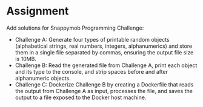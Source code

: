 # Assignment
Add solutions for Snappymob Programming Challenge:
- Challenge A: Generate four types of printable random objects (alphabetical strings, real numbers, integers, alphanumerics) and store them in a single file separated by commas, ensuring the output file size is 10MB.
- Challenge B: Read the generated file from Challenge A, print each object and its type to the console, and strip spaces before and after alphanumeric objects.
- Challenge C: Dockerize Challenge B by creating a Dockerfile that reads the output from Challenge A as input, processes the file, and saves the output to a file exposed to the Docker host machine.
